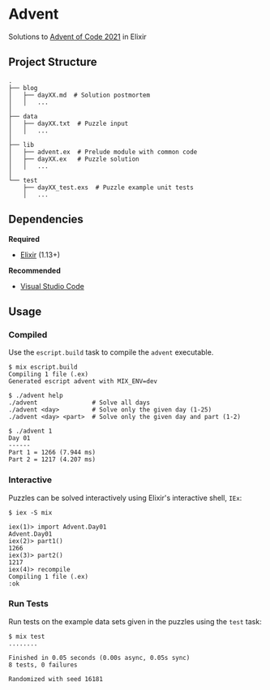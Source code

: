 # Advent

Solutions to [Advent of Code 2021](https://adventofcode.com/2021) in Elixir

## Project Structure

```
.
├── blog
│   ├── dayXX.md  # Solution postmortem
│   │   ...
│
├── data
│   ├── dayXX.txt  # Puzzle input
│   │   ...
│
├── lib
│   ├── advent.ex  # Prelude module with common code
│   ├── dayXX.ex   # Puzzle solution
│   │   ...
│
└── test
    ├── dayXX_test.exs  # Puzzle example unit tests
    │   ...
```

## Dependencies

**Required**

- [Elixir](https://elixir-lang.org) (1.13+)

**Recommended**

- [Visual Studio Code](https://code.visualstudio.com)

## Usage

### Compiled

Use the `escript.build` task to compile the `advent` executable.

```shell
$ mix escript.build
Compiling 1 file (.ex)
Generated escript advent with MIX_ENV=dev

$ ./advent help
./advent               # Solve all days
./advent <day>         # Solve only the given day (1-25)
./advent <day> <part>  # Solve only the given day and part (1-2)

$ ./advent 1
Day 01
------
Part 1 = 1266 (7.944 ms)
Part 2 = 1217 (4.207 ms)
```

### Interactive

Puzzles can be solved interactively using Elixir's interactive shell, `IEx`:

```shell
$ iex -S mix

iex(1)> import Advent.Day01
Advent.Day01
iex(2)> part1()
1266
iex(3)> part2()
1217
iex(4)> recompile
Compiling 1 file (.ex)
:ok
```

### Run Tests

Run tests on the example data sets given in the puzzles using the `test` task:

```shell
$ mix test
........

Finished in 0.05 seconds (0.00s async, 0.05s sync)
8 tests, 0 failures

Randomized with seed 16181
```
